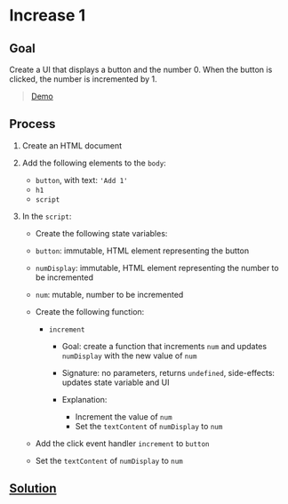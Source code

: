 # Increase 1

## Goal

Create a UI that displays a button and the number 0. When the button is clicked, the number is incremented by 1.

> [Demo](demo.html)

## Process

1. Create an HTML document
2. Add the following elements to the `body`:

   - `button`, with text: `'Add 1'`
   - `h1`
   - `script`

3. In the `script`:

   - Create the following state variables:

   - `button`: immutable, HTML element representing the button
   - `numDisplay`: immutable, HTML element representing the number to be incremented
   - `num`: mutable, number to be incremented

   - Create the following function:

     - `increment`

       - Goal: create a function that increments `num` and updates `numDisplay` with the new value of `num`
       - Signature: no parameters, returns `undefined`, side-effects: updates state variable and UI
       - Explanation:

         - Increment the value of `num`
         - Set the `textContent` of `numDisplay` to `num`

   - Add the click event handler `increment` to `button`
   - Set the `textContent` of `numDisplay` to `num`

## [Solution](solution.html)
